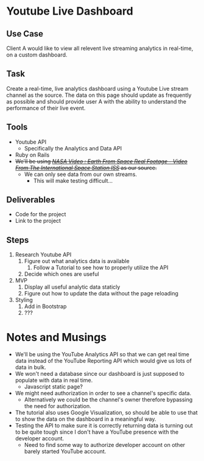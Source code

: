 # Youtube Live Dashboard

## Use Case

Client A would like to view all relevent live streaming analytics in real-time, on a custom dashboard. 

## Task

Create a real-time, live analytics dashboard using a Youtube Live stream channel as the source. The data on this page should update as frequently as possible and should provide user A with the ability to understand the performance of their live event.

## Tools

* Youtube API
	* Specifically the Analytics and Data API
* Ruby on Rails
* ~~We'll be using [*NASA Video : Earth From Space Real Footage - Video From The International Space Station ISS*](https://www.youtube.com/watch?v=njCDZWTI-xg) as our source.~~
	* We can only see data from our own streams.
		* This will make testing difficult...

## Deliverables

* Code for the project
* Link to the project

## Steps
1. Research Youtube API
	1. Figure out what analytics data is available
		1. Follow a Tutorial to see how to properly utilize the API
	2. Decide which ones are useful
2. MVP
	1. Display all useful analytic data staticly
	2. Figure out how to update the data without the page reloading
3. Styling
	1. Add in Bootstrap
	2. ???

# Notes and Musings

* We'll be using the YouTube Analytics API so that we can get real time data instead of the YouTube Reporting API which would give us lots of data in bulk.
* We won't need a database since our dashboard is just supposed to populate with data in real time.
	* Javascript static page?
* We might need authorization in order to see a channel's specific data.
	* Alternatively we could be the channel's owner therefore bypassing the need for authorization.
* The tutorial also uses Google Visualization, so should be able to use that to show the data on the dashboard in a meaningful way.
* Testing the API to make sure it is correctly returning data is turning out to be quite tough since I don't have a YouTube presence with the developer account.
	* Need to find some way to authorize developer account on other barely started YouTube account.